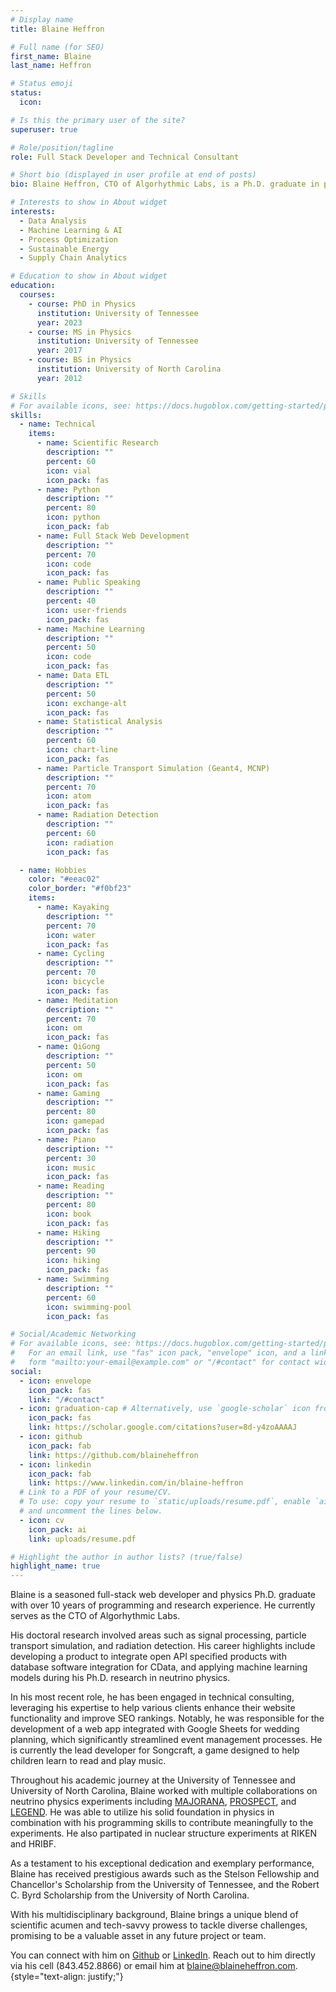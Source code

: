 ```yaml
---
# Display name
title: Blaine Heffron

# Full name (for SEO)
first_name: Blaine
last_name: Heffron

# Status emoji
status:
  icon:

# Is this the primary user of the site?
superuser: true

# Role/position/tagline
role: Full Stack Developer and Technical Consultant

# Short bio (displayed in user profile at end of posts)
bio: Blaine Heffron, CTO of Algorhythmic Labs, is a Ph.D. graduate in physics and an experienced full-stack web developer. His expertise lies in signal processing, particle transport simulation, and radiation detection. Blaine's dissertation work focused on radiation detection and machine learning analysis for the PROSPECT experiment. He is passionate about sustainable energy and finding ways to utilize data to make processes more efficient. Noteworthy projects include developing a software product for CData, a web app for event management, and being the lead developer for the educational game - Songcraft. Connect with him on [Github](https://github.com/blaineheffron) or [LinkedIn](https://linkedin.com/in/blaine-heffron), or contact him directly at (843.452.8866) or blaine@blaineheffron.com.

# Interests to show in About widget
interests:
  - Data Analysis
  - Machine Learning & AI
  - Process Optimization
  - Sustainable Energy
  - Supply Chain Analytics

# Education to show in About widget
education:
  courses:
    - course: PhD in Physics
      institution: University of Tennessee
      year: 2023
    - course: MS in Physics
      institution: University of Tennessee
      year: 2017
    - course: BS in Physics
      institution: University of North Carolina
      year: 2012

# Skills
# For available icons, see: https://docs.hugoblox.com/getting-started/page-builder/#icons
skills:
  - name: Technical
    items:
      - name: Scientific Research
        description: ""
        percent: 60
        icon: vial
        icon_pack: fas
      - name: Python
        description: ""
        percent: 80
        icon: python
        icon_pack: fab
      - name: Full Stack Web Development
        description: ""
        percent: 70
        icon: code
        icon_pack: fas
      - name: Public Speaking
        description: ""
        percent: 40
        icon: user-friends
        icon_pack: fas
      - name: Machine Learning
        description: ""
        percent: 50
        icon: code
        icon_pack: fas
      - name: Data ETL
        description: ""
        percent: 50
        icon: exchange-alt
        icon_pack: fas
      - name: Statistical Analysis
        description: ""
        percent: 60
        icon: chart-line
        icon_pack: fas
      - name: Particle Transport Simulation (Geant4, MCNP)
        description: ""
        percent: 70
        icon: atom
        icon_pack: fas
      - name: Radiation Detection
        description: ""
        percent: 60
        icon: radiation
        icon_pack: fas

  - name: Hobbies
    color: "#eeac02"
    color_border: "#f0bf23"
    items:
      - name: Kayaking
        description: ""
        percent: 70
        icon: water
        icon_pack: fas
      - name: Cycling
        description: ""
        percent: 70
        icon: bicycle
        icon_pack: fas
      - name: Meditation
        description: ""
        percent: 70
        icon: om
        icon_pack: fas
      - name: QiGong
        description: ""
        percent: 50
        icon: om
        icon_pack: fas
      - name: Gaming
        description: ""
        percent: 80
        icon: gamepad
        icon_pack: fas
      - name: Piano
        description: ""
        percent: 30
        icon: music
        icon_pack: fas
      - name: Reading
        description: ""
        percent: 80
        icon: book
        icon_pack: fas
      - name: Hiking
        description: ""
        percent: 90
        icon: hiking
        icon_pack: fas
      - name: Swimming
        description: ""
        percent: 60
        icon: swimming-pool
        icon_pack: fas

# Social/Academic Networking
# For available icons, see: https://docs.hugoblox.com/getting-started/page-builder/#icons
#   For an email link, use "fas" icon pack, "envelope" icon, and a link in the
#   form "mailto:your-email@example.com" or "/#contact" for contact widget.
social:
  - icon: envelope
    icon_pack: fas
    link: "/#contact"
  - icon: graduation-cap # Alternatively, use `google-scholar` icon from `ai` icon pack
    icon_pack: fas
    link: https://scholar.google.com/citations?user=8d-y4zoAAAAJ
  - icon: github
    icon_pack: fab
    link: https://github.com/blaineheffron
  - icon: linkedin
    icon_pack: fab
    link: https://www.linkedin.com/in/blaine-heffron
  # Link to a PDF of your resume/CV.
  # To use: copy your resume to `static/uploads/resume.pdf`, enable `ai` icons in `params.yaml`,
  # and uncomment the lines below.
  - icon: cv
    icon_pack: ai
    link: uploads/resume.pdf

# Highlight the author in author lists? (true/false)
highlight_name: true
---
```


Blaine is a seasoned full-stack web developer and physics Ph.D. graduate with over 10 years of programming and research experience. He currently serves as the CTO of Algorhythmic Labs.

His doctoral research involved areas such as signal processing, particle transport simulation, and radiation detection. His career highlights include developing a product to integrate open API specified products with database software integration for CData, and applying machine learning models during his Ph.D. research in neutrino physics.

In his most recent role, he has been engaged in technical consulting, leveraging his expertise to help various clients enhance their website functionality and improve SEO rankings. Notably, he was responsible for the development of a web app integrated with Google Sheets for wedding planning, which significantly streamlined event management processes. He is currently the lead developer for Songcraft, a game designed to help children learn to read and play music.

Throughout his academic journey at the University of Tennessee and University of North Carolina, Blaine worked with multiple collaborations on neutrino physics experiments including [MAJORANA](https://www.npl.washington.edu/majorana/majorana-experiment), [PROSPECT](https://prospect.yale.edu/), and [LEGEND](https://legend-exp.org/). He was able to utilize his solid foundation in physics in combination with his programming skills to contribute meaningfully to the experiments. He also partipated in nuclear structure experiments at RIKEN and HRIBF.

As a testament to his exceptional dedication and exemplary performance, Blaine has received prestigious awards such as the Stelson Fellowship and Chancellor's Scholarship from the University of Tennessee, and the Robert C. Byrd Scholarship from the University of North Carolina.

With his multidisciplinary background, Blaine brings a unique blend of scientific acumen and tech-savvy prowess to tackle diverse challenges, promising to be a valuable asset in any future project or team.

You can connect with him on [Github](https://github.com/blaineheffron) or [LinkedIn](https://linkedin.com/in/blaine-heffron). Reach out to him directly via his cell (843.452.8866) or email him at blaine@blaineheffron.com.
{style="text-align: justify;"}
